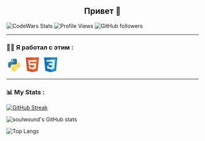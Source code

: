 <h2 align="center">Привет 👋</h2>


![CodeWars Stats](https://www.codewars.com/users/soulless_/badges/micro)
![Profile Views](https://komarev.com/ghpvc/?username=soulwound)
![GitHub followers](https://img.shields.io/github/followers/soulwound?style=social)


---

### :man_technologist: Я работал с этим :
<div>
<img src=https://github.com/devicons/devicon/blob/master/icons/python/python-original.svg title="Python" alt="Python" width="40" height="40"/>&nbsp
<img src=https://github.com/devicons/devicon/blob/master/icons/html5/html5-original.svg title="HTML5" alt="HTML5" width="40" height="40"/>&nbsp
<img src=https://github.com/devicons/devicon/blob/master/icons/css3/css3-original.svg title="CSS3" alt="CSS3" width="40" height="40"/>&nbsp
</div>


---

### :bar_chart: My Stats :
[![GitHub Streak](https://streak-stats.demolab.com?user=soulwound&theme=tokyonight-duo&hide_border=true)](https://git.io/streak-stats)
<p>

![soulwound's GitHub stats](https://github-readme-stats.vercel.app/api?username=soulwound&show_icons=true&theme=tokyonight)
<p>

![Top Langs](https://github-readme-stats.vercel.app/api/top-langs/?username=soulwound&layout=compact&theme=tokyonight)

<!--
**soulwound/soulwound** is a ✨ _special_ ✨ repository because its `README.md` (this file) appears on your GitHub profile.
Here are some ideas to get you started:

- 🔭 I’m currently working on ...
- 🌱 I’m currently learning ...
- 👯 I’m looking to collaborate on ...
- 🤔 I’m looking for help with ...
- 💬 Ask me about ...
- 📫 How to reach me: ...
- 😄 Pronouns: ...
- ⚡ Fun fact: ...
-->

